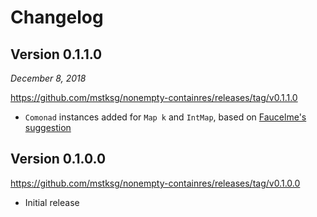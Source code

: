 Changelog
=========

Version 0.1.1.0
---------------

*December 8, 2018*

<https://github.com/mstksg/nonempty-containres/releases/tag/v0.1.1.0>

*   `Comonad` instances added for `Map k` and `IntMap`, based on [Faucelme's
    suggestion][comonad]

[comonad]: https://www.reddit.com/r/haskell/comments/a1qjcy/nonemptycontainers_nonempty_variants_of/eat5r4h/

Version 0.1.0.0
---------------

<https://github.com/mstksg/nonempty-containres/releases/tag/v0.1.0.0>

*   Initial release
